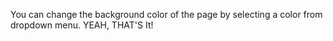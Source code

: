 You can change the background color of the page by selecting a color from dropdown menu.
                          YEAH, THAT'S It!
